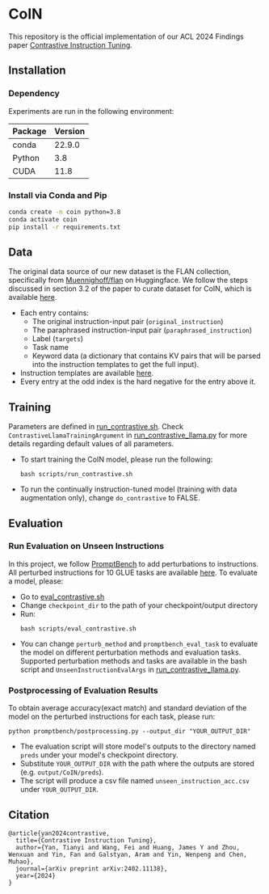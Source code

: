 # CoIN 
This repository is the official implementation of our ACL 2024 Findings paper [Contrastive Instruction Tuning](https://arxiv.org/abs/2402.11138).

## Installation
### Dependency
Experiments are run in the following environment:

| Package        | Version   |
|----------------|-----------|
| conda          |   22.9.0  |
| Python         |   3.8     |
| CUDA           |   11.8    |

### Install via Conda and Pip

```bash
conda create -n coin python=3.8
conda activate coin
pip install -r requirements.txt
```

## Data
The original data source of our new dataset is the FLAN collection, specifically from [Muennighoff/flan](https://huggingface.co/datasets/Muennighoff/flan) on Huggingface.
We follow the steps discussed in section 3.2 of the paper to curate dataset for CoIN, which is available [here](dataset/contrastive_flan_data.csv).
- Each entry contains:
  - The original instruction-input pair (```original_instruction```)
  - The paraphrased instruction-input pair (```paraphrased_instruction```)
  - Label (```targets```)
  - Task name
  - Keyword data (a dictionary that contains KV pairs that will be parsed into the instruction templates to get the full input).
- Instruction templates are available [here](utils/flan_preprocessing_constants.py).
- Every entry at the odd index is the hard negative for the entry above it.

## Training
Parameters are defined in [run_contrastive.sh](scripts/run_contrastive.sh). Check ```ContrastiveLlamaTrainingArgument``` in [run_contrastive_llama.py](run_contrastive_llama.py) for more details regarding default values of all parameters.
- To start training the CoIN model, please run the following:
  ```
  bash scripts/run_contrastive.sh
  ```
- To run the continually instruction-tuned model (training with data augmentation only), change ```do_contrastive``` to FALSE.

## Evaluation
### Run Evaluation on Unseen Instructions
In this project, we follow [PromptBench](https://github.com/microsoft/promptbench) to add perturbations to instructions. All perturbed instructions for 10 GLUE tasks are available [here](promptbench/config.py).
To evaluate a model, please:
- Go to [eval_contrastive.sh](scripts/eval_contrastive.sh)
- Change ```checkpoint_dir``` to the path of your checkpoint/output directory
- Run:
  ```
  bash scripts/eval_contrastive.sh
  ```
- You can change ```perturb_method``` and ```promptbench_eval_task``` to evaluate the model on different perturbation methods and evaluation tasks. Supported perturbation methods and tasks are available in the bash script and ```UnseenInstructionEvalArgs``` in [run_contrastive_llama.py](run_contrastive_llama.py).

### Postprocessing of Evaluation Results
To obtain average accuracy(exact match) and standard deviation of the model on the perturbed instructions for each task, please run:
```
python promptbench/postprocessing.py --output_dir "YOUR_OUTPUT_DIR"
```
- The evaluation script will store model's outputs to the directory named ```preds``` under your model's checkpoint directory.
- Substitute ```YOUR_OUTPUT_DIR``` with the path where the outputs are stored (e.g. ```output/CoIN/preds```).
- The script will produce a csv file named ```unseen_instruction_acc.csv``` under ```YOUR_OUTPUT_DIR```.

## Citation
```
@article{yan2024contrastive,
  title={Contrastive Instruction Tuning},
  author={Yan, Tianyi and Wang, Fei and Huang, James Y and Zhou, Wenxuan and Yin, Fan and Galstyan, Aram and Yin, Wenpeng and Chen, Muhao},
  journal={arXiv preprint arXiv:2402.11138},
  year={2024}
}
```
